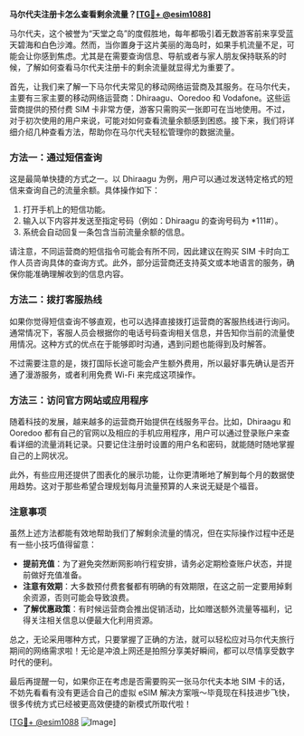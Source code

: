 **马尔代夫注册卡怎么查看剩余流量？[[TG💪+ @esim1088](https://t.me/s/esim1088)]**

马尔代夫，这个被誉为“天堂之岛”的度假胜地，每年都吸引着无数游客前来享受蓝天碧海和白色沙滩。然而，当你置身于这片美丽的海岛时，如果手机流量不足，可能会让你感到焦虑。尤其是在需要查询信息、导航或者与家人朋友保持联系的时候，了解如何查看马尔代夫注册卡的剩余流量就显得尤为重要了。

首先，让我们来了解一下马尔代夫常见的移动网络运营商及其服务。在马尔代夫，主要有三家主要的移动网络运营商：Dhiraagu、Ooredoo 和 Vodafone。这些运营商提供的预付费 SIM 卡非常方便，游客只需购买一张即可在当地使用。不过，对于初次使用的用户来说，可能对如何查看流量余额感到困惑。接下来，我们将详细介绍几种查看方法，帮助你在马尔代夫轻松管理你的数据流量。

### 方法一：通过短信查询

这是最简单快捷的方式之一。以 Dhiraagu 为例，用户可以通过发送特定格式的短信来查询自己的流量余额。具体操作如下：

1. 打开手机上的短信功能。
2. 输入以下内容并发送至指定号码（例如：Dhiraagu 的查询号码为 *111#）。
3. 系统会自动回复一条包含当前流量余额的信息。

请注意，不同运营商的短信指令可能会有所不同，因此建议在购买 SIM 卡时向工作人员咨询具体的查询方式。此外，部分运营商还支持英文或本地语言的服务，确保你能准确理解收到的信息内容。

### 方法二：拨打客服热线

如果你觉得短信查询不够直观，也可以选择直接拨打运营商的客服热线进行询问。通常情况下，客服人员会根据你的电话号码查询相关信息，并告知你当前的流量使用情况。这种方式的优点在于能够即时沟通，遇到问题也能得到及时解答。

不过需要注意的是，拨打国际长途可能会产生额外费用，所以最好事先确认是否开通了漫游服务，或者利用免费 Wi-Fi 来完成这项操作。

### 方法三：访问官方网站或应用程序

随着科技的发展，越来越多的运营商开始提供在线服务平台。比如，Dhiraagu 和 Ooredoo 都有自己的官网以及相应的手机应用程序，用户可以通过登录账户来查看详细的流量消耗记录。只要记住注册时设置的用户名和密码，就能随时随地掌握自己的上网状况。

此外，有些应用还提供了图表化的展示功能，让你更清晰地了解到每个月的数据使用趋势。这对于那些希望合理规划每月流量预算的人来说无疑是个福音。

### 注意事项

虽然上述方法都能有效地帮助我们了解剩余流量的情况，但在实际操作过程中还是有一些小技巧值得留意：

- **提前充值**：为了避免突然断网影响行程安排，请务必定期检查账户状态，并提前做好充值准备。
- **注意有效期**：大多数预付费套餐都有明确的有效期限，在这之前一定要用掉剩余资源，否则可能会导致浪费。
- **了解优惠政策**：有时候运营商会推出促销活动，比如赠送额外流量等福利，记得关注相关信息以便最大化利用资源。

总之，无论采用哪种方式，只要掌握了正确的方法，就可以轻松应对马尔代夫旅行期间的网络需求啦！无论是冲浪上网还是拍照分享美好瞬间，都可以尽情享受数字时代的便利。

最后再提醒一句，如果你正在考虑是否需要购买一张马尔代夫本地 SIM 卡的话，不妨先看看有没有更适合自己的虚拟 eSIM 解决方案哦～毕竟现在科技进步飞快，很多传统方式已经被更高效便捷的新模式所取代啦！

[[TG💪+ @esim1088](https://t.me/s/esim1088) ![Image](https://i.postimg.cc/4NQfJmqS/Snipaste-2025-05-13-00-14-12.png)]